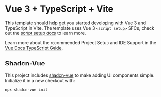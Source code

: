 # Vue 3 + TypeScript + Vite

This template should help get you started developing with Vue 3 and TypeScript in Vite. The template uses Vue 3 `<script setup>` SFCs, check out the [script setup docs](https://v3.vuejs.org/api/sfc-script-setup.html#sfc-script-setup) to learn more.

Learn more about the recommended Project Setup and IDE Support in the [Vue Docs TypeScript Guide](https://vuejs.org/guide/typescript/overview.html#project-setup).

## Shadcn-Vue

This project includes [shadcn-vue](https://github.com/unovue/shadcn-vue) to make adding
UI components simple. Initialize it in a new checkout with:

```bash
npx shadcn-vue init
```
